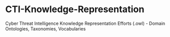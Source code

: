 # CTI-Knowledge-Representation


Cyber Threat Intelligence Knowledge Representation Efforts (.owl) - Domain Ontologies, Taxonomies, Vocabularies
